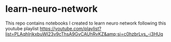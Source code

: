 # learn-neuro-network
This repo contains notebooks I created to learn neuro network following this youtube playlist https://youtube.com/playlist?list=PLAqhIrjkxbuWI23v9cThsA9GvCAUhRvKZ&amp;si=c0hzbrLvs_-i3HUq
